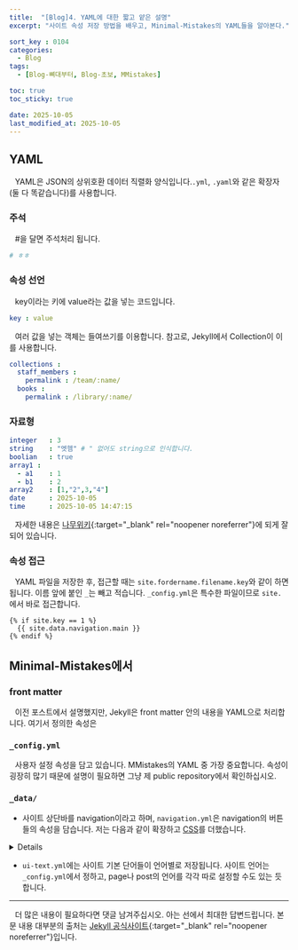 ```yaml
---
title:  "[Blog]4. YAML에 대한 짧고 얕은 설명"
excerpt: "사이트 속성 저장 방법을 배우고, Minimal-Mistakes의 YAML들을 알아본다."

sort_key : 0104
categories:
  - Blog
tags:
  - [Blog-뼈대부터, Blog-초보, MMistakes]

toc: true
toc_sticky: true

date: 2025-10-05
last_modified_at: 2025-10-05
---
```

## YAML
⠀YAML은 JSON의 상위호환 데이터 직렬화 양식입니다.`.yml`, `.yaml`와 같은 확장자(둘 다 똑같습니다)를 사용합니다.

### 주석  
⠀#을 달면 주석처리 됩니다.
```yml
# ㅎㅎ
```
### 속성 선언
⠀key이라는 키에 value라는 값을 넣는 코드입니다.
```yml
key : value
```
⠀여러 값을 넣는 객체는 들여쓰기를 이용합니다. 참고로, Jekyll에서 Collection이 이를 사용합니다.
```yml
collections : 
  staff_members :
    permalink : /team/:name/
  books :
    permalink : /library/:name/
```
### 자료형
```yml
integer   : 3
string    : "엣헴" # " 없어도 string으로 인식합니다.
boolian   : true
array1 :
  - a1    : 1
  - b1    : 2
array2    : [1,"2",3,"4"]
date      : 2025-10-05
time      : 2025-10-05 14:47:15
```
⠀자세한 내용은 [나무위키](https://namu.wiki/w/YAML#s-3){:target="_blank" rel="noopener noreferrer"}에 되게 잘 되어 있습니다.
### 속성 접근
⠀YAML 파일을 저장한 후, 접근할 때는 `site.fordername.filename.key`와 같이 하면 됩니다. 이름 앞에 붙인 `_`는 빼고 적습니다. `_config.yml`은 특수한 파일이므로 `site.`에서 바로 접근합니다.
```liquid
{% if site.key == 1 %}
  {{ site.data.navigation.main }}
{% endif %}
```

## Minimal-Mistakes에서
### front matter
⠀이전 포스트에서 설명했지만, Jekyll은 front matter 안의 내용을 YAML으로 처리합니다. 여기서 정의한 속성은 

### `_config.yml`
⠀사용자 설정 속성을 담고 있습니다. MMistakes의 YAML 중 가장 중요합니다. 속성이 굉장히 많기 때문에 설명이 필요하면 그냥 제 public repository에서 확인하십시오.
### `_data/`
- 사이트 상단바를 navigation이라고 하며, `navigation.yml`은 navigation의 버튼들의 속성을 담습니다. 저는 다음과 같이 확장하고 [CSS]()를 더했습니다.
<details><div markdown="1">

```yml
main:
  - title: "개발"
    name: "development"
    url: /development/
    children:
      - title: "유니티"
        name: "Unity"
        url: /development/unity/
      - title: "C#"
        name: "Csharp"
        url: /development/csharp/
      - title: "C"
        name: "C"
        url: /development/c/
  - title: "문학"
    name: "literature"
    url: /literature/
    children:
      - title: "시 창작"
        name: "Writing Poem"
        url: /literature/writing-poem/
      - title: "시 공유"
        name: "Sharing Poem"
        url: /literature/sharing-poem/
  - title: "언어"
    name: "language"
    url: /language/
    children:
      - title: "수어"
        name: "Korean Handsign"
        url: /language/korean-handsign/
  - title: "기타"
    name: "etc"
    url: /etc/
    children:
      - title: "블로그"
        name: "Blog"
        url: /etc/blog/
```
</div></details>

- `ui-text.yml`에는 사이트 기본 단어들이 언어별로 저장됩니다. 사이트 언어는 `_config.yml`에서 정하고, page나 post의 언어를 각각 따로 설정할 수도 있는 듯합니다.

***
⠀더 많은 내용이 필요하다면 댓글 남겨주십시오. 아는 선에서 최대한 답변드립니다. 본문 내용 대부분의 출처는 [Jekyll 공식사이트](https://jekyllrb.com/){:target="_blank" rel="noopener noreferrer"}입니다.